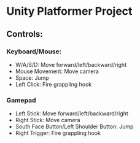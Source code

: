 <h1>Unity Platformer Project</h1>

<h2>Controls:</h2>
<h3>Keyboard/Mouse:</h3>
<ul>
  <li>W/A/S/D: Move forward/left/backward/right</li>
  <li>Mouse Movement: Move camera</li>
  <li>Space: Jump</li>
  <li>Left Click: Fire grappling hook</li>
</ul>

<h3>Gamepad</h3>
<ul>
  <li>Left Stick: Move forward/left/backward/right</li>
  <li>Right Stick: Move camera</li>
  <li>South Face Button/Left Shoulder Button: Jump</li>
  <li>Right Trigger: Fire grappling hook</li>
</ul>
